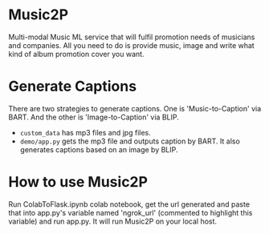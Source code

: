 
# Music2P
Multi-modal Music ML service that will fulfil promotion needs of musicians and companies. All you need to do is provide music, image and write what kind of album promotion cover you want.

# Generate Captions
There are two strategies to generate captions. One is 'Music-to-Caption' via BART. And the other is 'Image-to-Caption' via BLIP.
* ```custom_data``` has mp3 files and jpg files.
* ```demo/app.py``` gets the mp3 file and outputs caption by BART. It also generates captions based on an image by BLIP.

# How to use Music2P
Run ColabToFlask.ipynb colab notebook, get the url generated and paste that into app.py's variable named 'ngrok_url' (commented to highlight this variable) and run app.py. It will run Music2P on your local host.
